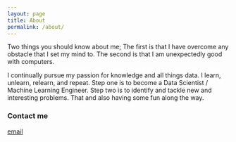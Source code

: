 ```yaml
---
layout: page
title: About
permalink: /about/
---
```


Two things you should know about me; The first is that I have overcome any obstacle that I set my mind to. The second is that I am unexpectedly good with computers.

I continually pursue my passion for knowledge and all things data. I learn, unlearn, relearn, and repeat. Step one is to become a Data Scientist / Machine Learning Engineer. Step two is to identify and tackle new and interesting problems. That and also having some fun along the way.

### Contact me

[email](mailto:bobbybroz@gmail.com)
